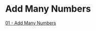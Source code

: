 # Add Many Numbers

[01 - Add Many Numbers](https://colab.research.google.com/drive/1zWSlYWqTpNjNbY7q3EOFdlP5g9NR9s0-?usp=sharing)